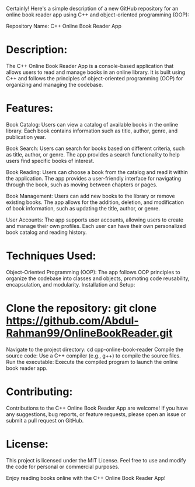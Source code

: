Certainly! Here's a simple description of a new GitHub repository for an online book reader app using C++ and object-oriented programming (OOP):

Repository Name: C++ Online Book Reader App

# Description:
The C++ Online Book Reader App is a console-based application that allows users to read and manage books in an online library. It is built using C++ and follows the principles of object-oriented programming (OOP) for organizing and managing the codebase.

# Features:

Book Catalog: Users can view a catalog of available books in the online library. Each book contains information such as title, author, genre, and publication year.

Book Search: Users can search for books based on different criteria, such as title, author, or genre. The app provides a search functionality to help users find specific books of interest.

Book Reading: Users can choose a book from the catalog and read it within the application. The app provides a user-friendly interface for navigating through the book, such as moving between chapters or pages.

Book Management: Users can add new books to the library or remove existing books. The app allows for the addition, deletion, and modification of book information, such as updating the title, author, or genre.

User Accounts: The app supports user accounts, allowing users to create and manage their own profiles. Each user can have their own personalized book catalog and reading history.

# Techniques Used:

Object-Oriented Programming (OOP): The app follows OOP principles to organize the codebase into classes and objects, promoting code reusability, encapsulation, and modularity.
Installation and Setup:

# Clone the repository: git clone https://github.com/Abdul-Rahman99/OnlineBookReader.git
Navigate to the project directory: cd cpp-online-book-reader
Compile the source code: Use a C++ compiler (e.g., g++) to compile the source files.
Run the executable: Execute the compiled program to launch the online book reader app.
# Contributing:
Contributions to the C++ Online Book Reader App are welcome! If you have any suggestions, bug reports, or feature requests, please open an issue or submit a pull request on GitHub.

# License:
This project is licensed under the MIT License. Feel free to use and modify the code for personal or commercial purposes.

Enjoy reading books online with the C++ Online Book Reader App!
